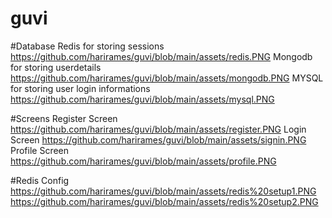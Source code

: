 # guvi
#Database
Redis for storing sessions
https://github.com/harirames/guvi/blob/main/assets/redis.PNG
Mongodb for storing userdetails
https://github.com/harirames/guvi/blob/main/assets/mongodb.PNG
MYSQL for storing user login informations
https://github.com/harirames/guvi/blob/main/assets/mysql.PNG

#Screens
Register Screen
https://github.com/harirames/guvi/blob/main/assets/register.PNG
Login Screen
https://github.com/harirames/guvi/blob/main/assets/signin.PNG
Profile Screen
https://github.com/harirames/guvi/blob/main/assets/profile.PNG

#Redis Config
https://github.com/harirames/guvi/blob/main/assets/redis%20setup1.PNG
https://github.com/harirames/guvi/blob/main/assets/redis%20setup2.PNG
